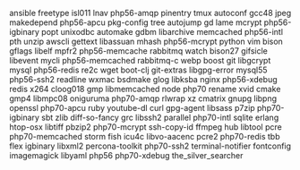 ansible
freetype
isl011
lnav
php56-amqp
pinentry
tmux
autoconf
gcc48
jpeg
makedepend
php56-apcu
pkg-config
tree
autojump
gd
lame
mcrypt
php56-igbinary
popt
unixodbc
automake
gdbm
libarchive
memcached
php56-intl
pth
unzip
awscli
gettext
libassuan
mhash
php56-mcrypt
python
vim
bison
gflags
libelf
mpfr2
php56-memcache
rabbitmq
watch
bison27
gifsicle
libevent
mycli
php56-memcached
rabbitmq-c
webp
boost
git
libgcrypt
mysql
php56-redis
re2c
wget
boot-clj
git-extras
libgpg-error
mysql55
php56-ssh2
readline
wxmac
bsdmake
glog
libksba
nginx
php56-xdebug
redis
x264
cloog018
gmp
libmemcached
node
php70
rename
xvid
cmake
gmp4
libmpc08
oniguruma
php70-amqp
rlwrap
xz
cmatrix
gnupg
libpng
openssl
php70-apcu
ruby
youtube-dl
curl
gpg-agent
libsass
p7zip
php70-igbinary
sbt
zlib
diff-so-fancy
grc
libssh2
parallel
php70-intl
sqlite
erlang
htop-osx
libtiff
pbzip2
php70-mcrypt
ssh-copy-id
ffmpeg
hub
libtool
pcre
php70-memcached
storm
fish
icu4c
libvo-aacenc
pcre2
php70-redis
tbb
flex
igbinary
libxml2
percona-toolkit
php70-ssh2
terminal-notifier
fontconfig
imagemagick
libyaml
php56
php70-xdebug
the_silver_searcher
